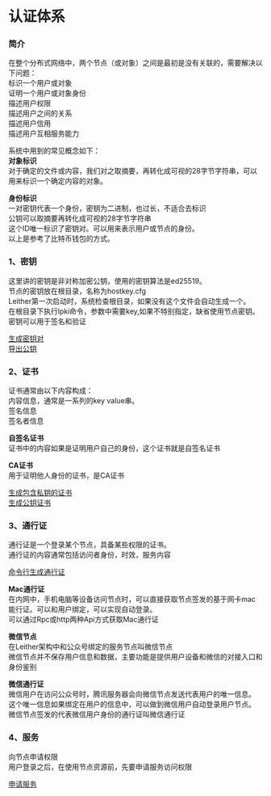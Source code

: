 认证体系  
======== 
### 简介  
在整个分布式网络中，两个节点（或对象）之间是最初是没有关联的，需要解决以下问题：  
标识一个用户或对象  
证明一个用户或对象身份  
描述用户权限  
描述用户之间的关系  
描述用户信用  
描述用户互相服务能力  

系统中用到的常见概念如下：  
**对象标识**  
对于确定的文件或内容，我们对之取摘要，再转化成可视的28字节字符串，可以用来标识一个确定内容的对象。  
  
**身份标识**  
一对密钥代表一个身份，密钥为二进制，也过长，不适合去标识  
公钥可以取摘要再转化成可视的28字节字符串  
这个ID唯一标识了密钥对。可以用来表示用户或节点的身份。  
以上是参考了比特币钱包的方式。  
  
### 1、密钥  
这里讲的密钥是非对称加密公钥，使用的密钥算法是ed25519。  
节点的密钥放在根目录，名称为hostkey.cfg  
Leither第一次启动时，系统检查根目录，如果没有这个文件会自动生成一个。   
在根目录下执行lpki命令，参数中需要key,如果不特别指定，缺省使用节点密钥。  
密钥可以用于签名和验证

<a href="../api/LPki.md#genkey"> 生成密钥对</a>  
<a href="../api/LPki.md#genpkkey"> 导出公钥</a>  


### 2、证书  
证书通常由以下内容构成：   
内容信息，通常是一系列的key value串。  
签名信息  
签名者信息  
  
**自签名证书**  
证书中的内容如果是证明用户自己的身份，这个证书就是自签名证书
  
**CA证书**  
用于证明他人身份的证书，是CA证书  
  

<a href="../api/LPki.md#gencert"> 生成包含私钥的证书</a>  
<a href="../api/LPki.md#genpkcert"> 生成公钥证书</a>  


### 3、通行证  
通行证是一个登录某个节点，具备某些权限的证书。  
通行证的内容通常包括访问者身份，时效，服务内容  

<a href="../api/LPki.md#signppt"> 命令行生成通行证</a>  

**Mac通行证**  
在内网中，手机电脑等设备访问节点时，可以直接获取节点签发的基于网卡mac能行证。可以和用户绑定，可以实现自动登录。  
可以通过Rpc或http两种Api方式获取Mac通行证

**微信节点**  
在Leither架构中和公众号绑定的服务节点叫微信节点  
微信节点并不保存用户信息和数据，主要功能是提供用户设备和微信的对接入口和身份鉴别  

**微信通行证**  
微信用户在访问公众号时，腾讯服务器会向微信节点发送代表用户的唯一信息。  
这个唯一信息如果绑定在用户的信息中，可以做到微信用户自动登录用户节点。
微信节点签发的代表微信用户身份的通行证叫微信通行证  

  
### 4、服务  
向节点申请权限  
用户登录之后，在使用节点资源前，先要申请服务访问权限  
  
<a href="../api/LPki.md#RequestService">申请服务</a>  
